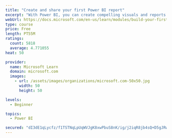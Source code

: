 ```yaml
---
title: "Create and share your first Power BI report"
excerpt: "With Power BI, you can create compelling visuals and reports. In this module, you learn how to use Power BI Desktop to connect to data, build visuals, and create a report that you can share with others in your organization. You then learn how to publish the report to the Power BI service, so that others can see your insights and benefit from your work."
webUrl: https://docs.microsoft.com/en-us/learn/modules/build-your-first-power-bi-report/
type: course
price: Free
length: PT55M
ratings:
  count: 5818
  average: 4.771055
heat: 50

provider:
  name: Microsoft Learn
  domain: microsoft.com
  images:
    - url: /assets/images/organizations/microsoft.com-50x50.jpg
      width: 50
      height: 50

levels:
  - Beginner

topics:
  - Power BI

secured: "dI3dE1qLycfz/f1TSTNqLpUqWVJgK8xwPbuS8nK/ig/j2iqR8jb4sQ+D5gJRwxypLBCxWXWl6s2VkCzt4PJ5MJXVYDn7jSITXwnxDjHsHK1D0LAqXSdvt3i/SiIfYNYKcS0B8zk6Wp8XPJ8sQaG1ViNgoFEc2Dkvb1BXEOTsL3aHI2cDtVmrugHuuyX9Bx/sFEwvO16QFoP55t4hlAYcDVzvPZJAktEgZTXbXrG+VPZ5hkXP3bDp+x3G0Yu5hwBuU34XSZZ2pU/QOFPNpBo60NPjbybwn0EYgZCnpxNpyqs6LTy4/l0Mkie431Kvpk6FUuumYD6KwfbWDckAQRlICm/paGmZEWe++rlr0VlgtP75rJoDr8rqR8e61Sz0KppuFHsf76nYB5T/mUs0zNkkfH/EIntX+j4voXD6M2Wsjwg=;CPVTeGVq5Vcs17tJVPzXxQ=="
---
```


